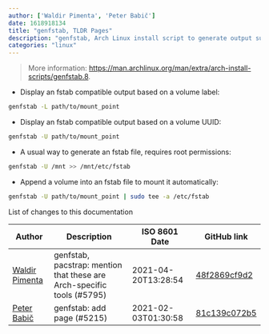 ```yaml
---
author: ['Waldir Pimenta', 'Peter Babič']
date: 1618918134
title: "genfstab, TLDR Pages"
description: "genfstab, Arch Linux install script to generate output suitable for addition to an fstab file."
categories: "linux"
---
```

> More information: <https://man.archlinux.org/man/extra/arch-install-scripts/genfstab.8>.

- Display an fstab compatible output based on a volume label:

```bash
genfstab -L path/to/mount_point
```

- Display an fstab compatible output based on a volume UUID:

```bash
genfstab -U path/to/mount_point
```

- A usual way to generate an fstab file, requires root permissions:

```bash
genfstab -U /mnt >> /mnt/etc/fstab
```

- Append a volume into an fstab file to mount it automatically:

```bash
genfstab -U path/to/mount_point | sudo tee -a /etc/fstab
```
List of changes to this documentation


Author | Description | ISO 8601 Date | GitHub link
------|-----|-----|-----
[Waldir Pimenta](mailto:waldyrious@gmail.com) | genfstab, pacstrap: mention that these are Arch-specific tools (#5795) | 2021-04-20T13:28:54 | [48f2869cf9d2](https://github.com/tldr-pages/tldr/commit/48f2869cf9d225e5b0bb0c879aa70fb23fd5d36f)
[Peter Babič](mailto:peter@babic.dev) | genfstab: add page (#5215) | 2021-02-03T01:30:58 | [81c139c072b5](https://github.com/tldr-pages/tldr/commit/81c139c072b554df335ab4f98653d9d31459affd)

